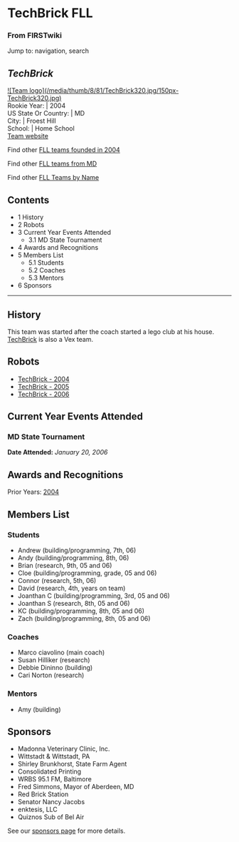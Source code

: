 # TechBrick FLL

### From FIRSTwiki

Jump to: navigation, search

_TechBrick_  
---  
[![Team logo](/media/thumb/8/81/TechBrick320.jpg/150px-
TechBrick320.jpg)](/index.php/Image:TechBrick320.jpg "Team logo" )  
Rookie Year: | 2004  
US State Or Country: | MD  
City: | Froest Hill  
School: | Home School  
[Team website](http://www.TechBrick.com "http://www.TechBrick.com" )  
  
Find other [FLL teams founded in
2004](/index.php/Category:FLL_teams_founded_in_2004 "Category:FLL teams
founded in 2004" )

Find other [FLL teams from
MD](/index.php?title=Category:FLL_teams_from_MD&action=edit "Category:FLL
teams from MD" )

Find other [FLL Teams by Name](/index.php/Category:FLL_teams "Category:FLL
teams" )

  

## Contents

  * 1 History
  * 2 Robots
  * 3 Current Year Events Attended
    * 3.1 MD State Tournament
  * 4 Awards and Recognitions
  * 5 Members List
    * 5.1 Students
    * 5.2 Coaches
    * 5.3 Mentors
  * 6 Sponsors  
---  
  

## History

This team was started after the coach started a lego club at his house.
[TechBrick](/index.php/TechBrick "TechBrick" ) is also a Vex team.


## Robots

  * [TechBrick - 2004](/index.php/TechBrick_-_2004 "TechBrick - 2004" )
  * [TechBrick - 2005](/index.php?title=TechBrick_-_2005&action=edit "TechBrick - 2005" )
  * [TechBrick - 2006](/index.php?title=TechBrick_-_2006&action=edit "TechBrick - 2006" )


## Current Year Events Attended


### MD State Tournament

**Date Attended:** _January 20, 2006_

  


## Awards and Recognitions

Prior Years: [2004](/index.php/FIRSTwiki:FLL_yearly_team_page_format
"FIRSTwiki:FLL yearly team page format" )

  


## Members List


### Students

  * Andrew (building/programming, 7th, 06) 
  * Andy (building/programming, 8th, 06) 
  * Brian (research, 9th, 05 and 06) 
  * Cloe (building/programming, grade, 05 and 06) 
  * Connor (research, 5th, 06) 
  * David (research, 4th, years on team) 
  * Joanthan C (building/programming, 3rd, 05 and 06) 
  * Joanthan S (research, 8th, 05 and 06) 
  * KC (building/programming, 8th, 05 and 06) 
  * Zach (building/programming, 8th, 05 and 06) 


### Coaches

  * Marco ciavolino (main coach) 
  * Susan Hilliker (research) 
  * Debbie Dininno (building) 
  * Cari Norton (research) 


### Mentors

  * Amy (building) 


## Sponsors

  * Madonna Veterinary Clinic, Inc. 
  * Wittstadt &amp; Wittstadt, PA 
  * Shirley Brunkhorst, State Farm Agent 
  * Consolidated Printing 
  * WRBS 95.1 FM, Baltimore 
  * Fred Simmons, Mayor of Aberdeen, MD 
  * Red Brick Station 
  * Senator Nancy Jacobs 
  * enktesis, LLC 
  * Quiznos Sub of Bel Air 

See our [sponsors page](http://techbrick.com/Lego/Lego2006/Support/index.html
"http://techbrick.com/Lego/Lego2006/Support/index.html" ) for more details.

